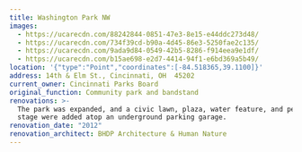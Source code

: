 ```yaml
---
title: Washington Park NW
images:
  - https://ucarecdn.com/88242844-0851-47e3-8e15-e44ddc273d48/
  - https://ucarecdn.com/734f39cd-b90a-4d45-86e3-5250fae2c135/
  - https://ucarecdn.com/9ada9d84-0549-42b5-8286-f914eea9e1df/
  - https://ucarecdn.com/b15ae698-e2d7-4414-94f1-e6bd369a5b49/
location: '{"type":"Point","coordinates":[-84.518365,39.1100]}'
address: 14th & Elm St., Cincinnati, OH  45202
current_owner: Cincinnati Parks Board
original_function: Community park and bandstand
renovations: >-
  The park was expanded, and a civic lawn, plaza, water feature, and performance
  stage were added atop an underground parking garage.
renovation_date: "2012"
renovation_architect: BHDP Architecture & Human Nature
---
```

